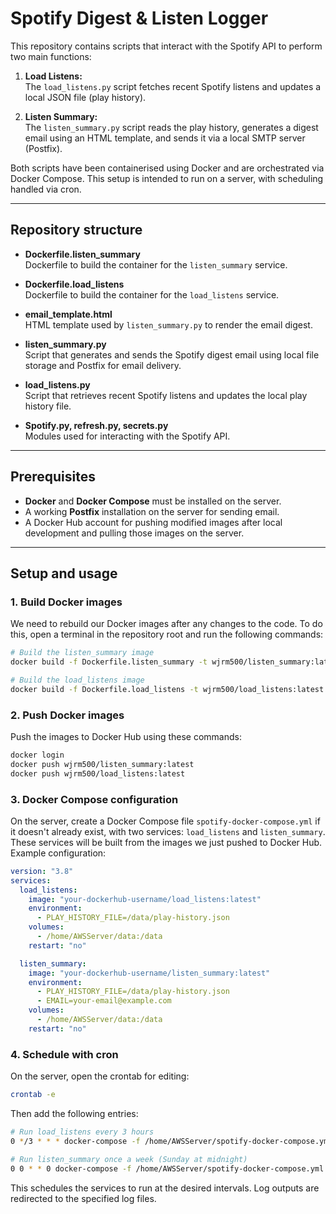 # Spotify Digest & Listen Logger

This repository contains scripts that interact with the Spotify API to perform two main functions:

1. **Load Listens:**  
   The `load_listens.py` script fetches recent Spotify listens and updates a local JSON file (play history).

2. **Listen Summary:**  
   The `listen_summary.py` script reads the play history, generates a digest email using an HTML template, and sends it via a local SMTP server (Postfix).

Both scripts have been containerised using Docker and are orchestrated via Docker Compose. This setup is intended to run on a server, with scheduling handled via cron.

---

## Repository structure

- **Dockerfile.listen_summary**  
  Dockerfile to build the container for the `listen_summary` service.

- **Dockerfile.load_listens**  
  Dockerfile to build the container for the `load_listens` service.

- **email_template.html**  
  HTML template used by `listen_summary.py` to render the email digest.

- **listen_summary.py**  
  Script that generates and sends the Spotify digest email using local file storage and Postfix for email delivery.

- **load_listens.py**  
  Script that retrieves recent Spotify listens and updates the local play history file.

- **Spotify.py, refresh.py, secrets.py**  
  Modules used for interacting with the Spotify API.

---

## Prerequisites

- **Docker** and **Docker Compose** must be installed on the server.
- A working **Postfix** installation on the server for sending email.
- A Docker Hub account for pushing modified images after local development and pulling those images on the server.

---

## Setup and usage

### 1. Build Docker images

We need to rebuild our Docker images after any changes to the code. To do this, open a terminal in the repository root and run the following commands:

```bash
# Build the listen_summary image
docker build -f Dockerfile.listen_summary -t wjrm500/listen_summary:latest .

# Build the load_listens image
docker build -f Dockerfile.load_listens -t wjrm500/load_listens:latest .
```

### 2. Push Docker images

Push the images to Docker Hub using these commands:

```bash
docker login
docker push wjrm500/listen_summary:latest
docker push wjrm500/load_listens:latest
```

### 3. Docker Compose configuration

On the server, create a Docker Compose file `spotify-docker-compose.yml` if it doesn't already exist, with two services: `load_listens` and `listen_summary`. These services will be built from the images we just pushed to Docker Hub. Example configuration:

```yml
version: "3.8"
services:
  load_listens:
    image: "your-dockerhub-username/load_listens:latest"
    environment:
      - PLAY_HISTORY_FILE=/data/play-history.json
    volumes:
      - /home/AWSServer/data:/data
    restart: "no"

  listen_summary:
    image: "your-dockerhub-username/listen_summary:latest"
    environment:
      - PLAY_HISTORY_FILE=/data/play-history.json
      - EMAIL=your-email@example.com
    volumes:
      - /home/AWSServer/data:/data
    restart: "no"
```

### 4. Schedule with cron

On the server, open the crontab for editing:

```bash
crontab -e
```

Then add the following entries:

```bash
# Run load_listens every 3 hours
0 */3 * * * docker-compose -f /home/AWSServer/spotify-docker-compose.yml run load_listens >> /home/AWSServer/load_listens.log 2>&1

# Run listen_summary once a week (Sunday at midnight)
0 0 * * 0 docker-compose -f /home/AWSServer/spotify-docker-compose.yml run listen_summary >> /home/AWSServer/listen_summary.log 2>&1
```

This schedules the services to run at the desired intervals. Log outputs are redirected to the specified log files.